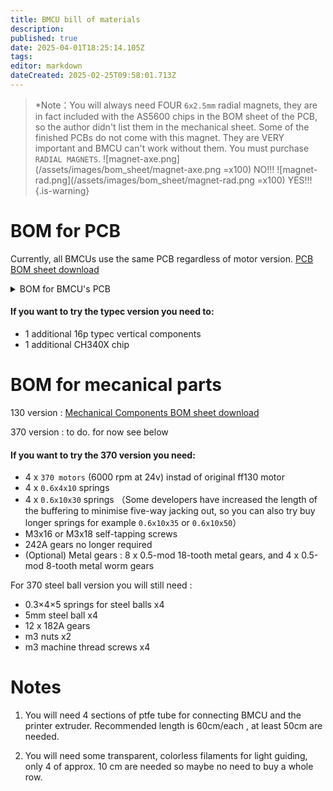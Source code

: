 ```yaml
---
title: BMCU bill of materials
description: 
published: true
date: 2025-04-01T18:25:14.105Z
tags: 
editor: markdown
dateCreated: 2025-02-25T09:58:01.713Z
---
```


> *Note：You will always need FOUR `6x2.5mm` radial magnets, they are in fact included with the AS5600 chips in the BOM sheet of the PCB, so the author didn't list them in the mechanical sheet.
> Some of the finished PCBs do not come with this magnet. They are VERY important and BMCU can't work without them. You must purchase `RADIAL MAGNETS`.
>  ![magnet-axe.png](/assets/images/bom_sheet/magnet-axe.png =x100)  NO!!!       ![magnet-rad.png](/assets/images/bom_sheet/magnet-rad.png =x100)  YES!!!  
{.is-warning}



# BOM for PCB
Currently, all BMCUs use the same PCB regardless of motor version.
[PCB BOM sheet download](/assets/files/bom_sheet/pcb_bom.xlsx)


<details>

<summary>BOM for BMCU's PCB</summary>

| No.    | Name                    | Package/Model              | Quantity |
|--------|-------------------------|----------------------------|----------|
| PCB-1  | PH2.0 Connector         | PH2.0/10P (Horizontal SMT) | 8        |
| PCB-2  | 10kΩ Resistor Array     | 0603×4                     | 3        |
| PCB-3  | 100nF (50V) Capacitor   | C0603                      | 28       |
| PCB-4  | 0.68Ω Resistor          | R1210                      | 4        |
| PCB-5  | AT8236                  | SOP8                       | 4        |
| PCB-6  | Tact Switch             | KEY-SMD_B3U-1000PM         | 2        |
| PCB-7  | CH32V203C8T6 MCU        | LQFP48                     | 1        |
| PCB-8  | MX3.0 Connector         | 4pin                       | 1        |
| PCB-9  | 2.54mm Pin Header       | 4pin                       | 2        |
| PCB-10 | SMBJ24CA                | DO-214AA                   | 1        |
| PCB-11 | TP75176E-SR             | SOP8                       | 1        |
| PCB-12 | WS2812B LED             | 5050                       | 5        |
| PCB-13 | 10Ω Resistor            | 0603                       | 2        |
| PCB-14 | 120Ω Resistor           | 0603                       | 1        |
| PCB-15 | PSM712                  | SOT23-3                    | 1        |
| PCB-16 | PH2.0 Cable             | 10Pin                      | 4        |
| PCB-17 | 470Ω Resistor           | 0603                       | 8        |
| PCB-18 | ITR9606 Opto Switch     | DIP                        | 8        |
| PCB-19 | AS5600 (with magnet)    | SOP8                       | 4        |
| PCB-20 | LM393                   | SOP8                       | 4        |
| PCB-21 | 1kΩ Resistor            | 0603                       | 8        |
| PCB-22 | LED                     | 0603                       | 8        |
| PCB-23 | Main Board JLC          |                            | 1        |
| PCB-24 | Sub Board JLC           |                            | 4        |


#### Power supply - choose one of them
##### If use 3.3v power module:

| No.    | Name                         | Package/Model              | Quantity | 
|--------|------------------------------|----------------------------|----------|
| PCB-25 | 3.3V Power Module            | 24V-3.3V                   | 1        |

##### If use IC:

| No.    | Name                         | Package/Model              | Quantity | Recommended Qty  |
|--------|-------------|-------------|----------|------------------|
| PCB-26 | TPS54202DDCR | SOT23-6     | 1        | -                |
| PCB-27 | 47pF Capacitor | C0603     | 1        | -                |
| PCB-28 | 15kΩ Resistor | R0603     | 1        | -                |
| PCB-29 | 68kΩ Resistor | R0603     | 1        | -                |
| PCB-30 | 22uF Capacitor | C0805    | 3        | -                |
| PCB-31 | 10uH Inductor | 7.3×6.8mm | 1        | -                |

</details>

#### If you want to try the typec version you need to:
  - 1 additional 16p typec vertical components
  - 1 additional CH340X chip 



# BOM for mecanical parts
130 version :
[Mechanical Components BOM sheet download](/assets/files/bom_sheet/mechanical_components_bom.xlsx)

370 version :
to do. for now see below

#### If you want to try the 370 version you need:
- 4 x `370 motors` (6000 rpm at 24v) instad of original ff130 motor
- 4 x `0.6x4x10` springs
- 4 x `0.6x10x30` springs （Some developers have increased the length of the buffering to minimise five-way jacking out, so you can also try buy longer springs for example `0.6x10x35` or `0.6x10x50`）
- M3x16 or M3x18 self-tapping screws
- 242A gears no longer required
- (Optional) Metal gears : 8 x 0.5-mod 18-tooth metal gears, and 4 x 0.5-mod 8-tooth metal worm gears

For 370 steel ball version you will still need :
- 0.3×4×5 springs for steel balls x4
- 5mm steel ball x4
- 12 x 182A gears
- m3 nuts x2
- m3 machine thread screws x4




# Notes
1. You will need 4 sections of ptfe tube for connecting BMCU and the printer extruder. Recommended length is 60cm/each , at least 50cm are needed.

1. You will need some transparent, colorless filaments for light guiding, only 4 of approx. 10 cm are needed so maybe no need to buy a whole row.




